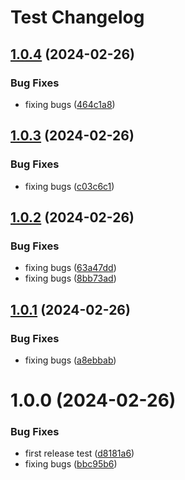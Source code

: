 # Test Changelog

## [1.0.4](https://github.com/sadok-f/test/compare/1.0.3...1.0.4) (2024-02-26)


### Bug Fixes

* fixing bugs ([464c1a8](https://github.com/sadok-f/test/commit/464c1a883853ec8e4d67e84a2f1f64eb27d2d0ee))

## [1.0.3](https://github.com/sadok-f/test/compare/1.0.2...1.0.3) (2024-02-26)


### Bug Fixes

* fixing bugs ([c03c6c1](https://github.com/sadok-f/test/commit/c03c6c172babbf29aafef50699668ba8a26a2e91))

## [1.0.2](https://github.com/sadok-f/test/compare/1.0.1...1.0.2) (2024-02-26)


### Bug Fixes

* fixing bugs ([63a47dd](https://github.com/sadok-f/test/commit/63a47ddfc570dd7435f5663bbc22707a31c76678))
* fixing bugs ([8bb73ad](https://github.com/sadok-f/test/commit/8bb73ad7c43e9720d968dc50d5d1df14f68f8448))

## [1.0.1](https://github.com/sadok-f/test/compare/1.0.0...1.0.1) (2024-02-26)


### Bug Fixes

* fixing bugs ([a8ebbab](https://github.com/sadok-f/test/commit/a8ebbabf4a2f0c586370e6172ed2fbbecf7f3b5e))

# 1.0.0 (2024-02-26)


### Bug Fixes

* first release test ([d8181a6](https://github.com/sadok-f/test/commit/d8181a6fecf43b4afd1c5a8ac75d0e09408bc4e7))
* fixing bugs ([bbc95b6](https://github.com/sadok-f/test/commit/bbc95b6ad3a2038872505e2418f84f603f0c8e5b))
